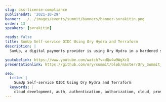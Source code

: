 ```yaml
---
slug: oss-license-compliance
publishedAt: '2021-10-29'
banner: ../../images/events/summit/banners/banner-svrakitin.png
order: 13
speakers: [svrakitin]

ready: false
title: SumUp Self-service OIDC Using Ory Hydra and Terraform
description: |
  SumUp, a digital payments provider is using Ory Hydra in a hardened scalable cloud environment. Join us to learn how SumUp uses Ory Hydra as identity provider and provides self-service platform for developers to manage OAuth 2.0 clients and private keys via Terraform.

youtubelink: https://www.youtube.com/watch?v=dQw4w9WgXcQ
presentationlink: https://github.com/ory/summit/blob/master/Ory_Summit_21_Day_2_-_Stepan_Rakitin_-_SumUp_Self-service_OIDC_for_with_Ory_Hydra_and_Terraform.pdf

seo:
  title: |
    SumUp Self-service OIDC Using Ory Hydra and Terraform
  keywords: |
    cloud development, auth, authentication, authorization, cloud, providers, traffic, route, clusters, Kubernetes
---
```


